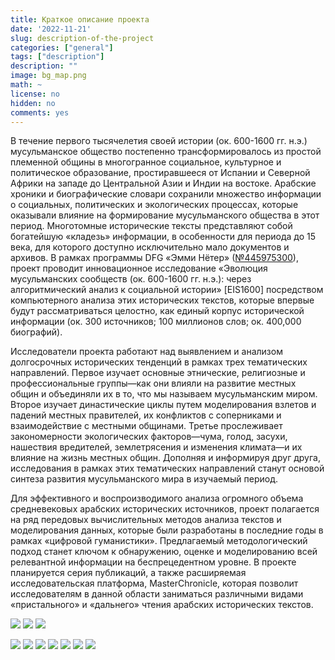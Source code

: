 ```yaml
---
title: Краткое описание проекта
date: '2022-11-21'
slug: description-of-the-project
categories: ["general"]
tags: ["description"]
description: ""
image: bg_map.png
math: ~
license: no
hidden: no
comments: yes
---
```


В течение первого тысячелетия своей истории (ок. 600-1600 гг. н.э.) мусульманское общество постепенно трансформировалось из простой племенной общины в многогранное социальное, культурное и политическое образование, простиравшееся от Испании и Северной Африки на западе до Центральной Азии и Индии на востоке. Арабские хроники и биографические словари сохранили множество информации о социальных, политических и экологических процессах, которые оказывали влияние на формирование мусульманского общества в этот период. Многотомные исторические тексты представляют собой богатейшую «кладезь» информации, в особенности для периода до 15 века, для которого доступно исключительно мало документов и архивов. В рамках программы DFG «Эмми Нётер» ([№445975300](https://gepris.dfg.de/gepris/projekt/445975300?language=en)), проект проводит инновационное исследование «Эволюция мусульманских сообществ (ок. 600-1600 гг. н.э.): через алгоритмический анализ к социальной истории» [EIS1600] посредством компьютерного анализа этих исторических текстов, которые впервые будут рассматриваться целостно, как единый корпус исторической информации (ок. 300 источников; 100 миллионов слов; ок. 400,000 биографий).

Исследователи проекта работают над выявлением и анализом долгосрочных исторических тенденций в рамках трех тематических направлений. Первое изучает основные этнические, религиозные и профессиональные группы—как они влияли на развитие местных общин и объединяли их в то, что мы называем мусульманским миром. Второе изучает династические циклы путем моделирования взлетов и падений местных правителей, их конфликтов с соперниками и взаимодействие с местными общинами. Третье прослеживает закономерности экологических факторов—чума, голод, засухи, нашествия вредителей, землетрясения и изменения климата—и их влияние на жизнь местных общин. Дополняя и информируя друг друга, исследования в рамках этих тематических направлений станут основой синтеза развития мусульманского мира в изучаемый период.

Для эффективного и воспроизводимого анализа огромного объема средневековых арабских исторических источников, проект полагается на ряд передовых вычислительных методов анализа текстов и моделирования данных, которые были разработаны в последние годы в рамках «цифровой гуманистики». Предлагаемый методологический подход станет ключом к обнаружению, оценке и моделированию всей релевантной информации на беспрецедентном уровне. В проекте планируется серия публикаций, а также расширяемая исследовательская платформа, MasterChronicle, которая позволит исследователям в данной области заниматься различными видами «пристального» и «дальнего» чтения арабских исторических текстов.

![](001_ProjectDescription_RU/001_ProjectDescription_RU_01.png)
![](001_ProjectDescription_RU/001_ProjectDescription_RU_02.png)
![](001_ProjectDescription_RU/001_ProjectDescription_RU_03.png)

![](001_ProjectDescription_RU/001_ProjectDescription_RU_04.png)
![](001_ProjectDescription_RU/001_ProjectDescription_RU_05.png)
![](001_ProjectDescription_RU/001_ProjectDescription_RU_06.png)
![](001_ProjectDescription_RU/001_ProjectDescription_RU_07.png)
![](001_ProjectDescription_RU/001_ProjectDescription_RU_08.png)
![](001_ProjectDescription_RU/001_ProjectDescription_RU_09.png)
![](001_ProjectDescription_RU/001_ProjectDescription_RU_10.png)
